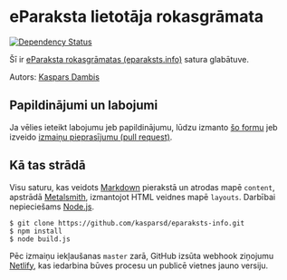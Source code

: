 # eParaksta lietotāja rokasgrāmata

[![Dependency Status](https://david-dm.org/kasparsd/eparaksts-info/status.svg)](https://david-dm.org/kasparsd/eparaksts-info)

Šī ir [eParaksta rokasgrāmatas (eparaksts.info)](https://eparaksts.info) satura glabātuve.

Autors: [Kaspars Dambis](https://kaspars.net)


## Papildinājumi un labojumi

Ja vēlies ieteikt labojumu jeb papildinājumu, lūdzu izmanto [šo formu](https://github.com/kasparsd/eparaksts-info/issues/new) jeb izveido [izmaiņu pieprasījumu (pull request)](https://github.com/kasparsd/eparaksts-info/pulls).


## Kā tas strādā

Visu saturu, kas veidots [Markdown](https://daringfireball.net/projects/markdown/syntax) pierakstā un atrodas mapē `content`, apstrādā [Metalsmith](http://www.metalsmith.io), izmantojot HTML veidnes mapē `layouts`. Darbībai nepieciešams [Node.js](https://nodejs.org/en/).

	$ git clone https://github.com/kasparsd/eparaksts-info.git
	$ npm install
	$ node build.js

Pēc izmaiņu iekļaušanas `master` zarā, GitHub izsūta webhook ziņojumu [Netlify](https://www.netlify.com/), kas iedarbina būves procesu un publicē vietnes jauno versiju.
